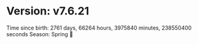 # Version: v7.6.21
Time since birth: 2761 days, 66264 hours, 3975840 minutes, 238550400 seconds
Season: Spring 🌸
